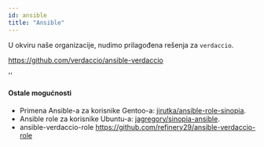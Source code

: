 ```yaml
---
id: ansible
title: "Ansible"
---
```


U okviru naše organizacije, nudimo prilagođena rešenja za `verdaccio`.

<https://github.com/verdaccio/ansible-verdaccio>

<div id="codefund">''</div>

#### Ostale mogućnosti

* Primena Ansible-a za korisnike Gentoo-a: [jirutka/ansible-role-sinopia](https://github.com/jirutka/ansible-role-sinopia).
* Ansible role za korisnike Ubuntu-a: [jagregory/sinopia-ansible](https://github.com/jagregory/sinopia-ansible).
* ansible-verdaccio-role <https://github.com/refinery29/ansible-verdaccio-role>